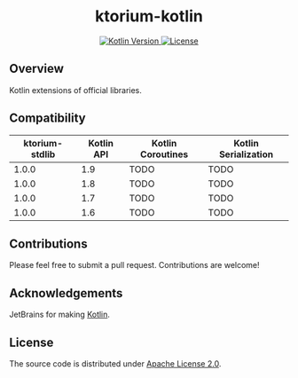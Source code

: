 <h1 style="text-align: center;">ktorium-kotlin</h1>

<p style="text-align: center;">
    <a href="https://kotlinlang.org">
        <img alt="Kotlin Version" src="https://img.shields.io/badge/kotlin-1.9.22-blue.svg?logo=kotlin">
    </a>
    <a href="https://github.com/ktorium/ktorium-kotlin/blob/main/LICENSE">
        <img alt="License" src="https://img.shields.io/github/license/ktorium/ktorium-kotlin" />
    </a>
</p>

## Overview

Kotlin extensions of official libraries.

## Compatibility

<table>
    <thead>
        <tr>
            <th><strong>ktorium-stdlib</strong></th>
            <th><strong>Kotlin API</strong></th>
            <th><strong>Kotlin Coroutines</strong></th>
            <th><strong>Kotlin Serialization</strong></th>
        </tr>
    </thead>
    <tbody>
        <tr>
            <td>1.0.0</td>
            <td>1.9</td>
            <td>TODO</td>
            <td>TODO</td>
        </tr>
        <tr>
            <td>1.0.0</td>
            <td>1.8</td>
            <td>TODO</td>
            <td>TODO</td>
        </tr>
        <tr>
            <td>1.0.0</td>
            <td>1.7</td>
            <td>TODO</td>
            <td>TODO</td>
        </tr>
        <tr>
            <td>1.0.0</td>
            <td>1.6</td>
            <td>TODO</td>
            <td>TODO</td>
        </tr>
    </tbody>
</table>

## Contributions

Please feel free to submit a pull request. Contributions are welcome!

## Acknowledgements

JetBrains for making [Kotlin](https://kotlinlang.org).

## License

The source code is distributed under [Apache License 2.0](LICENSE).
